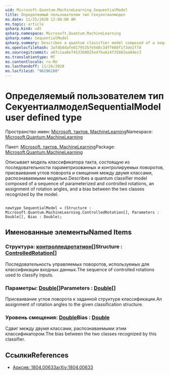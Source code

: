 ```yaml
---
uid: Microsoft.Quantum.MachineLearning.SequentialModel
title: Определяемый пользователем тип Секуентиалмодел
ms.date: 11/25/2020 12:00:00 AM
ms.topic: article
qsharp.kind: udt
qsharp.namespace: Microsoft.Quantum.MachineLearning
qsharp.name: SequentialModel
qsharp.summary: Describes a quantum classifier model composed of a sequence of parameterized and controlled rotations, an assignment of rotation angles, and a bias between the two classes recognized by the model.
ms.openlocfilehash: 3afdb8dafe0179535fe5d8c3dff668f1f3de2f7d
ms.sourcegitcommit: a87c1aa8e7453360025e47ba614f25b02ea84ec3
ms.translationtype: MT
ms.contentlocale: ru-RU
ms.lasthandoff: 11/26/2020
ms.locfileid: "96196180"
---
```

# <a name="sequentialmodel-user-defined-type"></a><span data-ttu-id="287f8-102">Определяемый пользователем тип Секуентиалмодел</span><span class="sxs-lookup"><span data-stu-id="287f8-102">SequentialModel user defined type</span></span>

<span data-ttu-id="287f8-103">Пространство имен: [Microsoft. тактов. MachineLearning](xref:Microsoft.Quantum.MachineLearning)</span><span class="sxs-lookup"><span data-stu-id="287f8-103">Namespace: [Microsoft.Quantum.MachineLearning](xref:Microsoft.Quantum.MachineLearning)</span></span>

<span data-ttu-id="287f8-104">Пакет: [Microsoft. тактов. MachineLearning](https://nuget.org/packages/Microsoft.Quantum.MachineLearning)</span><span class="sxs-lookup"><span data-stu-id="287f8-104">Package: [Microsoft.Quantum.MachineLearning](https://nuget.org/packages/Microsoft.Quantum.MachineLearning)</span></span>


<span data-ttu-id="287f8-105">Описывает модель классификатора такта, состоящую из последовательности параметризованных и контролируемых поворотов, присваивания углов поворота и смещения между двумя классами, распознаваемыми моделью.</span><span class="sxs-lookup"><span data-stu-id="287f8-105">Describes a quantum classifier model composed of a sequence of parameterized and controlled rotations, an assignment of rotation angles, and a bias between the two classes recognized by the model.</span></span>

```qsharp

newtype SequentialModel = (Structure : Microsoft.Quantum.MachineLearning.ControlledRotation[], Parameters : Double[], Bias : Double);
```



## <a name="named-items"></a><span data-ttu-id="287f8-106">Именованные элементы</span><span class="sxs-lookup"><span data-stu-id="287f8-106">Named Items</span></span>

### <a name="structure--controlledrotation"></a><span data-ttu-id="287f8-107">Структура: [контролледротатион](xref:Microsoft.Quantum.MachineLearning.ControlledRotation)[]</span><span class="sxs-lookup"><span data-stu-id="287f8-107">Structure : [ControlledRotation](xref:Microsoft.Quantum.MachineLearning.ControlledRotation)[]</span></span>

<span data-ttu-id="287f8-108">Последовательность управляемых поворотов, используемых для классификации входных данных.</span><span class="sxs-lookup"><span data-stu-id="287f8-108">The sequence of controlled rotations used to classify inputs.</span></span>
### <a name="parameters--double"></a><span data-ttu-id="287f8-109">Параметры: [Double](xref:microsoft.quantum.lang-ref.double)[]</span><span class="sxs-lookup"><span data-stu-id="287f8-109">Parameters : [Double](xref:microsoft.quantum.lang-ref.double)[]</span></span>

<span data-ttu-id="287f8-110">Присваивание углов поворота к заданной структуре классификации.</span><span class="sxs-lookup"><span data-stu-id="287f8-110">An assignment of rotation angles to the given classification structure.</span></span>
### <a name="bias--double"></a><span data-ttu-id="287f8-111">Уровень смещения: [Double](xref:microsoft.quantum.lang-ref.double)</span><span class="sxs-lookup"><span data-stu-id="287f8-111">Bias : [Double](xref:microsoft.quantum.lang-ref.double)</span></span>

<span data-ttu-id="287f8-112">Сдвиг между двумя классами, распознаваемыми этим классификатором.</span><span class="sxs-lookup"><span data-stu-id="287f8-112">The bias between the two classes recognized by this classifier.</span></span>

## <a name="references"></a><span data-ttu-id="287f8-113">Ссылки</span><span class="sxs-lookup"><span data-stu-id="287f8-113">References</span></span>

- [<span data-ttu-id="287f8-114">Арксив: 1804.00633</span><span class="sxs-lookup"><span data-stu-id="287f8-114">arXiv:1804.00633</span></span>](https://arxiv.org/abs/1804.00633)